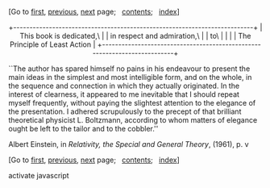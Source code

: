 <div class="navigation">

[Go to <span>[first](book.html),
[previous](book-Z-H-2.html)</span><span>, [next](book-Z-H-4.html)</span>
page<span>;
  </span><span>[contents](book-Z-H-4.html#%_toc_start)</span><span><span>;
  </span>[index](book-Z-H-82.html#%_index_start)</span>]

</div>

<div align="center">

+--------------------------------------------------------------------------+
| This book is dedicated,\                                                 |
|  in respect and admiration,\                                             |
|  to\                                                                     |
|                                                                          |
| The Principle of Least Action                                            |
+--------------------------------------------------------------------------+

</div>

\`\`The author has spared himself no pains in his endeavour to present
the main ideas in the simplest and most intelligible form, and on the
whole, in the sequence and connection in which they actually originated.
In the interest of clearness, it appeared to me inevitable that I should
repeat myself frequently, without paying the slightest attention to the
elegance of the presentation. I adhered scrupulously to the precept of
that brilliant theoretical physicist L. Boltzmann, according to whom
matters of elegance ought be left to the tailor and to the cobbler.''

Albert Einstein, in *Relativity, the Special and General Theory*,
(1961), p. v

<div class="navigation">

[Go to <span>[first](book.html),
[previous](book-Z-H-2.html)</span><span>, [next](book-Z-H-4.html)</span>
page<span>;
  </span><span>[contents](book-Z-H-4.html#%_toc_start)</span><span><span>;
  </span>[index](book-Z-H-82.html#%_index_start)</span>]

</div>

activate javascript

